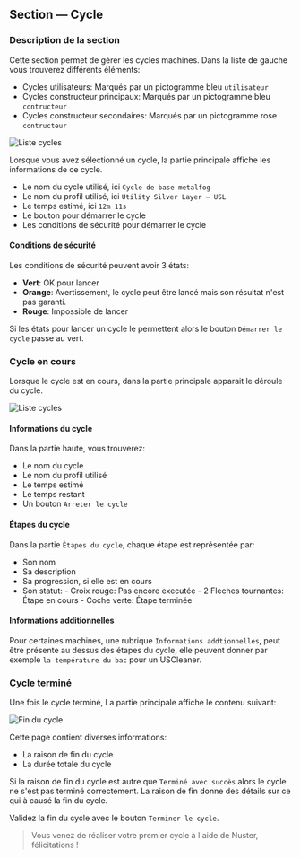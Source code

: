 ## Section — Cycle

### Description de la section

Cette section permet de gérer les cycles machines. Dans la liste de gauche vous trouverez différents éléments:

- Cycles utilisateurs: Marqués par un pictogramme bleu `utilisateur`
- Cycles constructeur principaux: Marqués par un pictogramme bleu `contructeur`
- Cycles constructeur secondaires: Marqués par un pictogramme rose `contructeur`

![Liste cycles](assets/component_cycles.png)

Lorsque vous avez sélectionné un cycle, la partie principale affiche les informations de ce cycle.

- Le nom du cycle utilisé, ici `Cycle de base metalfog`
- Le nom du profil utilisé, ici `Utility Silver Layer — USL`
- Le temps estimé, ici `12m 11s`
- Le bouton pour démarrer le cycle
- Les conditions de sécurité pour démarrer le cycle

#### Conditions de sécurité

Les conditions de sécurité peuvent avoir 3 états:

- **Vert**: OK pour lancer
- **Orange**: Avertissement, le cycle peut être lancé mais son résultat n'est pas garanti.
- **Rouge**: Impossible de lancer

Si les états pour lancer un cycle le permettent alors le bouton `Démarrer le cycle` passe au vert.

### Cycle en cours

Lorsque le cycle est en cours, dans la partie principale apparait le déroule du cycle.

![Liste cycles](assets/cycles_running.png)

#### Informations du cycle

Dans la partie haute, vous trouverez:

- Le nom du cycle
- Le nom du profil utilisé
- Le temps estimé
- Le temps restant
- Un bouton `Arreter le cycle`

#### Étapes du cycle

Dans la partie `Étapes du cycle`, chaque étape est représentée par:

- Son nom
- Sa description
- Sa progression, si elle est en cours
- Son statut:
        - Croix rouge: Pas encore executée
        - 2 Fleches tournantes: Étape en cours
        - Coche verte: Étape terminée

#### Informations additionnelles

Pour certaines machines, une rubrique `Informations addtionnelles`, peut être présente au dessus des étapes du cycle, elle peuvent donner par exemple `la température du bac` pour un USCleaner.

### Cycle terminé

Une fois le cycle terminé, La partie principale affiche le contenu suivant:

![Fin du cycle](assets/cycles_end.png)

Cette page contient diverses informations:

- La raison de fin du cycle
- La durée totale du cycle

Si la raison de fin du cycle est autre que `Terminé avec succès` alors le cycle ne s'est pas terminé correctement. La raison de fin donne des détails sur ce qui à causé la fin du cycle.

Validez la fin du cycle avec le bouton `Terminer le cycle`.

> Vous venez de réaliser votre premier cycle à l'aide de Nuster, félicitations !

